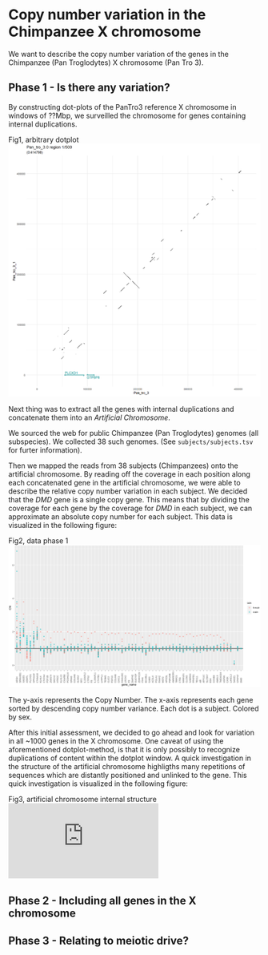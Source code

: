 # Copy number variation in the Chimpanzee X chromosome

We want to describe the copy number variation of the genes in the Chimpanzee (Pan Troglodytes) X chromosome (Pan Tro 3).

## Phase 1 - Is there any variation?

By constructing dot-plots of the PanTro3 reference X chromosome in windows of ??Mbp, we surveilled the chromosome for genes containing internal duplications.

Fig1, arbitrary dotplot
![what](https://github.com/cmkobel/ChimpX/blob/master/01dotplot/1plots/window_1.png "example dotplot")


Next thing was to extract all the genes with internal duplications and concatenate them into an *Artificial Chromosome*.

We sourced the web for public Chimpanzee (Pan Troglodytes) genomes (all subspecies). We collected 38 such genomes. (See `subjects/subjects.tsv` for furter information).

Then we mapped the reads from 38 subjects (Chimpanzees) onto the artificial chromosome. By reading off the coverage in each position along each concatenated gene in the artificial chromosome, we were able to describe the relative copy number variation in each subject. We decided that the *DMD* gene is a single copy gene. This means that by dividing the coverage for each gene by the coverage for *DMD* in each subject, we can approximate an absolute copy number for each subject. This data is visualized in the following figure:

Fig2, data phase 1
![2](https://github.com/cmkobel/ChimpX/blob/master/visualization/chimpx_region_points.png "variation in selected genes")


The y-axis represents the Copy Number. The x-axis represents each gene sorted by descending copy number variance.  Each dot is a subject. Colored by sex.

After this initial assessment, we decided to go ahead and look for variation in all ~1000 genes in the X chromosome. One caveat of using the aforementioned dotplot-method, is that it is only possibly to recognize duplications of content within the dotplot window. A quick investigation in the structure of the artificial chromosome highligths many repetitions of sequences which are distantly positioned and unlinked to the gene. This quick investigation is visualized in the following figure:

Fig3, artificial chromosome internal structure
![2](https://github.com/cmkobel/ChimpX/blob/master/visualization/ac3_dotplot_no69_debug.pdf "artificial chromosome internal structure")

## Phase 2 - Including all genes in the X chromosome


## Phase 3 - Relating to meiotic drive?
